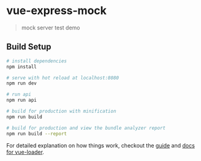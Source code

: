 # vue-express-mock

> mock server test demo

## Build Setup

``` bash
# install dependencies
npm install

# serve with hot reload at localhost:8080
npm run dev

# run api
npm run api

# build for production with minification
npm run build

# build for production and view the bundle analyzer report
npm run build --report
```

For detailed explanation on how things work, checkout the [guide](http://vuejs-templates.github.io/webpack/) and [docs for vue-loader](http://vuejs.github.io/vue-loader).
